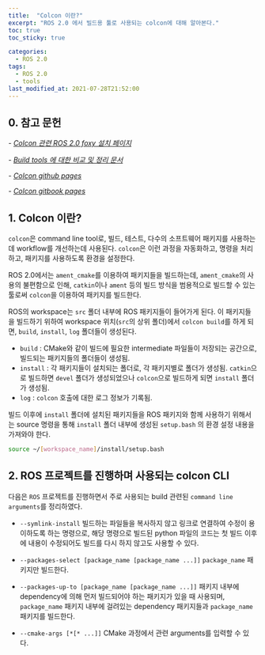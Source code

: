 ```yaml
---
title:  "Colcon 이란?"
excerpt: "ROS 2.0 에서 빌드용 툴로 사용되는 colcon에 대해 알아본다."
toc: true
toc_sticky: true

categories:
  - ROS 2.0
tags:
  - ROS 2.0
  - tools
last_modified_at: 2021-07-28T21:52:00
---
```


## 0. 참고 문헌
*- [Colcon 관련 ROS 2.0 foxy 설치 페이지](https://docs.ros.org/en/foxy/Tutorials/Colcon-Tutorial.html)*

*- [Build tools 에 대한 비교 및 정리 문서](https://design.ros2.org/articles/build_tool.html)*

*- [Colcon github pages](https://github.com/colcon)*

*- [Colcon gitbook pages](https://colcon.readthedocs.io/en/released/#)*

## 1. Colcon 이란?
`colcon`은 command line tool로, 빌드, 테스트, 다수의 소프트웨어 패키지를 사용하는데 workflow를 개선하는데 사용된다. `colcon`은 이런 과정을 자동화하고, 명령을 처리하고, 패키지를 사용하도록 환경을 설정한다.

ROS 2.0에서는 `ament_cmake`를 이용하여 패키지들을 빌드하는데, `ament_cmake`의 사용의 불편함으로 인해, `catkin`이나 `ament` 등의 빌드 방식을 범용적으로 빌드할 수 있는 툴로써 `colcon`을 이용하여 패키지를 빌드한다.

ROS의 workspace는 `src` 폴더 내부에 ROS 패키지들이 들어가게 된다. 이 패키지들을 빌드하기 위하여 workspace 위치(`src`의 상위 폴더)에서 `colcon build`를 하게 되면, `build`, `install`, `log` 폴더들이 생성된다.

* `build` : CMake와 같이 빌드에 필요한 intermediate 파일들이 저장되는 공간으로, 빌드되는 패키지들의 폴더들이 생성됨.
* `install` : 각 패키지들이 설치되는 폴더로, 각 패키지별로 폴더가 생성됨. `catkin`으로 빌드하면 `devel` 폴더가 생성되었으나 `colcon`으로 빌드하게 되면 `install` 폴더가 생성됨.
* `log` : `colcon` 호출에 대한 로그 정보가 기록됨.

빌드 이후에 `install` 폴더에 설치된 패키지들을 ROS 패키지와 함께 사용하기 위해서는 source 명령을 통해 `install` 폴더 내부에 생성된 `setup.bash` 의 환경 설정 내용을 가져와야 한다.
```bash
source ~/[workspace_name]/install/setup.bash
```

## 2. ROS 프로젝트를 진행하며 사용되는 colcon CLI
다음은 `ROS` 프로젝트를 진행하면서 주로 사용되는 build 관련된 `command line arguments`를 정리하였다.

* `--symlink-install`
빌드하는 파일들을 복사하지 않고 링크로 연결하여 수정이 용이하도록 하는 명령으로, 해당 명령으로 빌드된 python 파일의 코드는 첫 빌드 이후에 내용이 수정되어도 빌드를 다시 하지 않고도 사용할 수 있다.

* `--packages-select [package_name [package_name ...]]`
`package_name` 패키지만 빌드한다.

* `--packages-up-to [package_name [package_name ...]]`
패키지 내부에 dependency에 의해 먼저 빌드되어야 하는 패키지가 있을 때 사용되며, `package_name` 패키지 내부에 걸려있는 dependency 패키지들과 `package_name` 패키지를 빌드한다.

* `--cmake-args [*[* ...]]` 
CMake 과정에서 관련 arguments를 입력할 수 있다.